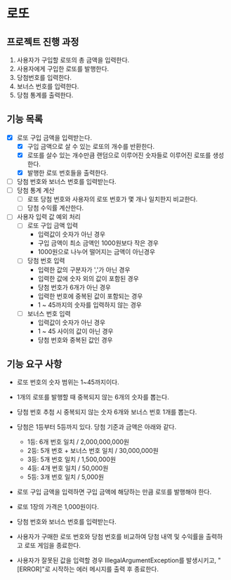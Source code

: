 # 로또

## 프로젝트 진행 과정
1. 사용자가 구입할 로또의 총 금액을 입력한다.
2. 사용자에게 구입한 로또를 발행한다.
3. 당첨번호를 입력한다.
4. 보너스 번호를 입력한다.
5. 당첨 통계를 출력한다.

## 기능 목록
- [x] 로또 구입 금액을 입력받는다.
  - [x] 구입 금액으로 살 수 있는 로또의 개수를 반환한다.
  - [x] 로또를 살수 있는 개수만큼 랜덤으로 이루어진 숫자들로 이루어진 로또를 생성한다.
  - [x] 발행한 로또 번호들을 출력한다.
- [ ] 당첨 번호와 보너스 번호를 입력받는다.
- [ ] 당첨 통계 계산
  - [ ] 로또 당첨 번호와 사용자의 로또 번호가 몇 개나 일치한지 비교한다.
  - [ ] 당첨 수익률 계산한다.
- [ ] 사용자 입력 값 예외 처리
  - [ ] 로또 구입 금액 입력
    - 입력값이 숫자가 아닌 경우
    - 구입 금액이 최소 금액인 1000원보다 작은 경우
    - 1000원으로 나누어 떨어지는 금액이 아닌경우 
  - [ ] 당첨 번호 입력
    - 입력한 값의 구분자가 ','가 아닌 경우
    - 입력한 값에 숫자 외의 값이 포함된 경우
    - 당첨 번호가 6개가 아닌 경우
    - 입력한 번호에 중복된 값이 포함되는 경우
    - 1 ~ 45까지의 숫자를 입력하지 않는 경우
  - [ ] 보너스 번호 입력
    - 입력값이 숫자가 아닌 경우
    - 1 ~ 45 사이의 값이 아닌 경우
    - 당첨 번호와 중복된 값인 경우


## 기능 요구 사항
- 로또 번호의 숫자 범위는 1~45까지이다.
- 1개의 로또를 발행할 때 중복되지 않는 6개의 숫자를 뽑는다.
- 당첨 번호 추첨 시 중복되지 않는 숫자 6개와 보너스 번호 1개를 뽑는다.
- 당첨은 1등부터 5등까지 있다. 당첨 기준과 금액은 아래와 같다.
    - 1등: 6개 번호 일치 / 2,000,000,000원
    - 2등: 5개 번호 + 보너스 번호 일치 / 30,000,000원
    - 3등: 5개 번호 일치 / 1,500,000원
    - 4등: 4개 번호 일치 / 50,000원
    - 5등: 3개 번호 일치 / 5,000원

- 로또 구입 금액을 입력하면 구입 금액에 해당하는 만큼 로또를 발행해야 한다.
- 로또 1장의 가격은 1,000원이다.
- 당첨 번호와 보너스 번호를 입력받는다.
- 사용자가 구매한 로또 번호와 당첨 번호를 비교하여 당첨 내역 및 수익률을 출력하고 로또 게임을 종료한다.
- 사용자가 잘못된 값을 입력할 경우 IllegalArgumentException를 발생시키고, "[ERROR]"로 시작하는 에러 메시지를 출력 후 종료한다.